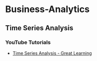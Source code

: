 # Business-Analytics

## Time Series Analysis
### YouTube Tutorials
* [Time Series Analysis - Great Learning](https://www.youtube.com/watch?v=FPM6it4v8MY)
